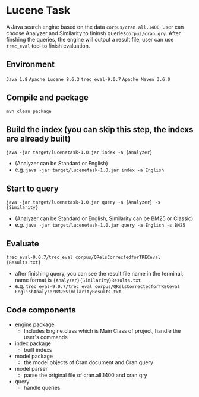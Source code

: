 # Lucene Task
A Java search engine based on the data `corpus/cran.all.1400`, user can choose Analyzer and Similarity to fininsh queries`corpus/cran.qry`. 
After finshing the queries, the engine will output a result file, user can use `trec_eval` tool to finish evaluation.

## Environment 
`Java 1.8` `Apache Lucene 8.6.3`  `trec_eval-9.0.7` `Apache Maven 3.6.0`

## Compile and package
`mvn clean package`

## Build the index (you can skip this step, the indexs are already built)
`java -jar target/lucenetask-1.0.jar index -a {Analyzer}`
-  (Analyzer can be Standard or English)
-  e.g. `java -jar target/lucenetask-1.0.jar index -a English`

## Start to query
`java -jar target/lucenetask-1.0.jar query -a {Analyzer} -s {Similarity}`
- (Analyzer can be Standard or English, Similarity can be BM25 or Classic)
- e.g. `java -jar target/lucenetask-1.0.jar query -a English -s BM25`  

## Evaluate
`trec_eval-9.0.7/trec_eval corpus/QRelsCorrectedforTRECeval {Results.txt}`
- after finishing query, you can see the result file name in the terminal, name format is `{Analyzer}{Similarity}Results.txt`
- e.g. `trec_eval-9.0.7/trec_eval corpus/QRelsCorrectedforTRECeval EnglishAnalyzerBM25SimilarityResults.txt `

## Code components
- engine package
  - Includes Engine.class which is Main Class of project, handle the user's commands
- index package
  - built indexs
- model package
  - the model objects of Cran document and Cran query
- model parser
  - parse the original file of cran.all.1400 and cran.qry
- query
  - handle queries
